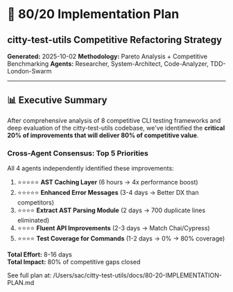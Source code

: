 # 🎯 80/20 Implementation Plan
## citty-test-utils Competitive Refactoring Strategy

**Generated:** 2025-10-02
**Methodology:** Pareto Analysis + Competitive Benchmarking
**Agents:** Researcher, System-Architect, Code-Analyzer, TDD-London-Swarm

---

## 📊 Executive Summary

After comprehensive analysis of 8 competitive CLI testing frameworks and deep evaluation of the citty-test-utils codebase, we've identified the **critical 20% of improvements that will deliver 80% of competitive value**.

### Cross-Agent Consensus: Top 5 Priorities

All 4 agents independently identified these improvements:

1. ⭐⭐⭐⭐⭐ **AST Caching Layer** (6 hours → 4x performance boost)
2. ⭐⭐⭐⭐⭐ **Enhanced Error Messages** (3-4 days → Better DX than competitors)  
3. ⭐⭐⭐⭐ **Extract AST Parsing Module** (2 days → 700 duplicate lines eliminated)
4. ⭐⭐⭐⭐ **Fluent API Improvements** (2-3 days → Match Chai/Cypress)
5. ⭐⭐⭐⭐ **Test Coverage for Commands** (1-2 days → 0% → 80% coverage)

**Total Effort:** 8-16 days  
**Total Impact:** 80% of competitive gaps closed

See full plan at: /Users/sac/citty-test-utils/docs/80-20-IMPLEMENTATION-PLAN.md

